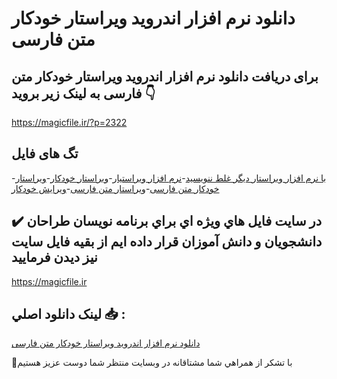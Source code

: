 # دانلود نرم افزار اندروید ویراستار خودکار متن فارسی

## برای دریافت دانلود نرم افزار اندروید ویراستار خودکار متن فارسی به لینک زیر بروید 👇

https://magicfile.ir/?p=2322

## تگ های فایل

-[با نرم افزار ویراستار دیگر غلط ننویسید](https://magicfile.ir/product/%d9%86%d8%b1%d9%85-%d8%a7%d9%81%d8%b2%d8%a7%d8%b1-%d8%a7%d9%86%d8%af%d8%b1%d9%88%db%8c%d8%af-%d9%88%db%8c%d8%b1%d8%a7%d8%b3%d8%aa%d8%a7%d8%b1-%d8%ae%d9%88%d8%af%da%a9%d8%a7%d8%b1-%d9%85%d8%aa%d9%86-%d9%81%d8%a7%d8%b1%d8%b3%db%8c/)-[نرم افزار ویراستیار](https://magicfile.ir/product/%d9%86%d8%b1%d9%85-%d8%a7%d9%81%d8%b2%d8%a7%d8%b1-%d8%a7%d9%86%d8%af%d8%b1%d9%88%db%8c%d8%af-%d9%88%db%8c%d8%b1%d8%a7%d8%b3%d8%aa%d8%a7%d8%b1-%d8%ae%d9%88%d8%af%da%a9%d8%a7%d8%b1-%d9%85%d8%aa%d9%86-%d9%81%d8%a7%d8%b1%d8%b3%db%8c/)-[ویراستار خودکار](https://magicfile.ir/product/%d9%86%d8%b1%d9%85-%d8%a7%d9%81%d8%b2%d8%a7%d8%b1-%d8%a7%d9%86%d8%af%d8%b1%d9%88%db%8c%d8%af-%d9%88%db%8c%d8%b1%d8%a7%d8%b3%d8%aa%d8%a7%d8%b1-%d8%ae%d9%88%d8%af%da%a9%d8%a7%d8%b1-%d9%85%d8%aa%d9%86-%d9%81%d8%a7%d8%b1%d8%b3%db%8c/)-[ویراستار خودکار متن فارسی](https://magicfile.ir/product/%d9%86%d8%b1%d9%85-%d8%a7%d9%81%d8%b2%d8%a7%d8%b1-%d8%a7%d9%86%d8%af%d8%b1%d9%88%db%8c%d8%af-%d9%88%db%8c%d8%b1%d8%a7%d8%b3%d8%aa%d8%a7%d8%b1-%d8%ae%d9%88%d8%af%da%a9%d8%a7%d8%b1-%d9%85%d8%aa%d9%86-%d9%81%d8%a7%d8%b1%d8%b3%db%8c/)-[ویراستار متن فارسی](https://magicfile.ir/product/%d9%86%d8%b1%d9%85-%d8%a7%d9%81%d8%b2%d8%a7%d8%b1-%d8%a7%d9%86%d8%af%d8%b1%d9%88%db%8c%d8%af-%d9%88%db%8c%d8%b1%d8%a7%d8%b3%d8%aa%d8%a7%d8%b1-%d8%ae%d9%88%d8%af%da%a9%d8%a7%d8%b1-%d9%85%d8%aa%d9%86-%d9%81%d8%a7%d8%b1%d8%b3%db%8c/)-[ویرایش خودکار](https://magicfile.ir/product/%d9%86%d8%b1%d9%85-%d8%a7%d9%81%d8%b2%d8%a7%d8%b1-%d8%a7%d9%86%d8%af%d8%b1%d9%88%db%8c%d8%af-%d9%88%db%8c%d8%b1%d8%a7%d8%b3%d8%aa%d8%a7%d8%b1-%d8%ae%d9%88%d8%af%da%a9%d8%a7%d8%b1-%d9%85%d8%aa%d9%86-%d9%81%d8%a7%d8%b1%d8%b3%db%8c/)

## ✔️ در سايت فايل هاي ويژه اي براي برنامه نويسان طراحان دانشجويان و دانش آموزان قرار داده ايم از بقيه فايل سايت نيز ديدن فرماييد

https://magicfile.ir


## لينک دانلود اصلي 📥 :

[دانلود نرم افزار اندروید ویراستار خودکار متن فارسی](https://magicfile.ir/product/%d9%86%d8%b1%d9%85-%d8%a7%d9%81%d8%b2%d8%a7%d8%b1-%d8%a7%d9%86%d8%af%d8%b1%d9%88%db%8c%d8%af-%d9%88%db%8c%d8%b1%d8%a7%d8%b3%d8%aa%d8%a7%d8%b1-%d8%ae%d9%88%d8%af%da%a9%d8%a7%d8%b1-%d9%85%d8%aa%d9%86-%d9%81%d8%a7%d8%b1%d8%b3%db%8c/) 


🙏با تشکر از همراهي شما مشتاقانه در وبسایت منتظر شما دوست عزیز هستیم

